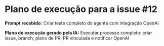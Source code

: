 # Plano de execução para a issue #12

**Prompt recebido:** Criar teste completo do agente com integração OpenAI

**Plano de execução gerado pela IA:**
Executar processo completo: criar issue, branch, plano de PR, PR vinculada e notificar OpenAI
